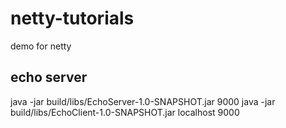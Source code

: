 # netty-tutorials
demo for netty

## echo server
java -jar build/libs/EchoServer-1.0-SNAPSHOT.jar 9000
java -jar build/libs/EchoClient-1.0-SNAPSHOT.jar localhost 9000
